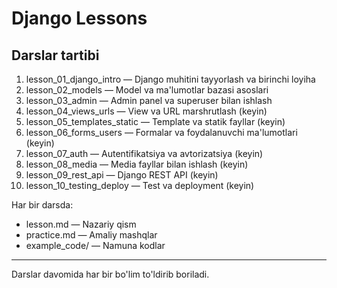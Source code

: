 # Django Lessons

## Darslar tartibi

1. lesson_01_django_intro — Django muhitini tayyorlash va birinchi loyiha
2. lesson_02_models — Model va ma'lumotlar bazasi asoslari
3. lesson_03_admin — Admin panel va superuser bilan ishlash
4. lesson_04_views_urls — View va URL marshrutlash (keyin)
5. lesson_05_templates_static — Template va statik fayllar (keyin)
6. lesson_06_forms_users — Formalar va foydalanuvchi ma'lumotlari (keyin)
7. lesson_07_auth — Autentifikatsiya va avtorizatsiya (keyin)
8. lesson_08_media — Media fayllar bilan ishlash (keyin)
9. lesson_09_rest_api — Django REST API (keyin)
10. lesson_10_testing_deploy — Test va deployment (keyin)

Har bir darsda:
- lesson.md — Nazariy qism
- practice.md — Amaliy mashqlar
- example_code/ — Namuna kodlar

---

Darslar davomida har bir bo'lim to'ldirib boriladi.